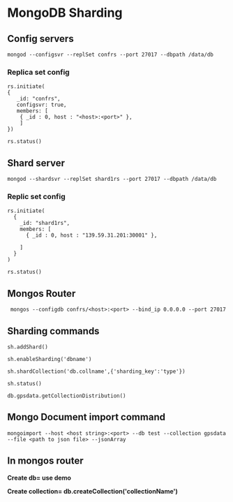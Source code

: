 # MongoDB Sharding

## Config servers

`mongod --configsvr --replSet confrs --port 27017 --dbpath /data/db`

### Replica set config 

    rs.initiate(
    {
       _id: "confrs",
       configsvr: true,
       members: [
        { _id : 0, host : "<host>:<port>" },
        ]
    })
     
    rs.status() 

## Shard server

`mongod --shardsvr --replSet shard1rs --port 27017 --dbpath /data/db`

### Replic set config
   
    rs.initiate(
      {
        _id: "shard1rs",
        members: [
          { _id : 0, host : "139.59.31.201:30001" },
    
        ]
      }
    )

    rs.status()
## Mongos Router

` mongos --configdb confrs/<host>:<port> --bind_ip 0.0.0.0 --port 27017`

## Sharding commands
 
 `sh.addShard()`

 `sh.enableSharding('dbname')`
 
 `sh.shardCollection('db.collname',{'sharding_key':'type'})`
 
  `sh.status()`
  
  `db.gpsdata.getCollectionDistribution()`

## Mongo Document import command 

`mongoimport --host <host string>:<port> --db test --collection gpsdata --file <path to json file> --jsonArray`

## In mongos router 

   **Create db= use demo**

   **Create collection= db.createCollection('collectionName')**

   
   